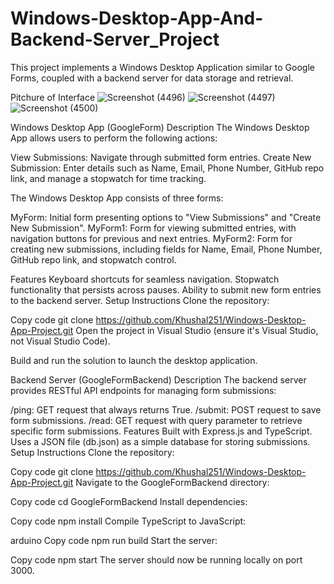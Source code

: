 # Windows-Desktop-App-And-Backend-Server_Project
This project implements a Windows Desktop Application similar to Google Forms, coupled with a backend server for data storage and retrieval.

Pitchure of Interface
![Screenshot (4496)](https://github.com/Khushal251/Windows-Desktop-App-Project/assets/114289491/47bf6db6-d1d4-4616-8b36-d42e4aa450a9)
![Screenshot (4497)](https://github.com/Khushal251/Windows-Desktop-App-Project/assets/114289491/43424d0a-c778-455c-be29-3408fa1b5566)
![Screenshot (4500)](https://github.com/Khushal251/Windows-Desktop-App-Project/assets/114289491/766481d5-74ea-463e-9306-23548deb3562)


Windows Desktop App (GoogleForm)
Description
The Windows Desktop App allows users to perform the following actions:

View Submissions: Navigate through submitted form entries.
Create New Submission: Enter details such as Name, Email, Phone Number, GitHub repo link, and manage a stopwatch for time tracking.

The Windows Desktop App consists of three forms:

MyForm: Initial form presenting options to "View Submissions" and "Create New Submission".
MyForm1: Form for viewing submitted entries, with navigation buttons for previous and next entries.
MyForm2: Form for creating new submissions, including fields for Name, Email, Phone Number, GitHub repo link, and stopwatch control.

Features
Keyboard shortcuts for seamless navigation.
Stopwatch functionality that persists across pauses.
Ability to submit new form entries to the backend server.
Setup Instructions
Clone the repository:

Copy code
git clone https://github.com/Khushal251/Windows-Desktop-App-Project.git
Open the project in Visual Studio (ensure it's Visual Studio, not Visual Studio Code).

Build and run the solution to launch the desktop application.

Backend Server (GoogleFormBackend)
Description
The backend server provides RESTful API endpoints for managing form submissions:

/ping: GET request that always returns True.
/submit: POST request to save form submissions.
/read: GET request with query parameter to retrieve specific form submissions.
Features
Built with Express.js and TypeScript.
Uses a JSON file (db.json) as a simple database for storing submissions.
Setup Instructions
Clone the repository:

Copy code
git clone https://github.com/Khushal251/Windows-Desktop-App-Project.git
Navigate to the GoogleFormBackend directory:

Copy code
cd GoogleFormBackend
Install dependencies:

Copy code
npm install
Compile TypeScript to JavaScript:

arduino
Copy code
npm run build
Start the server:

Copy code
npm start
The server should now be running locally on port 3000.
